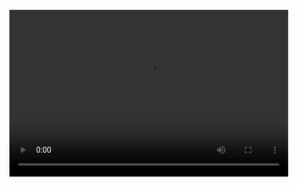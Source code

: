<video src="https://github.com/JiewenKuang/GSNet_post/blob/master/video/0001-0150.mp4" controls="controls" width="500" height="300">您的浏览器不支持播放该视频！</video>
